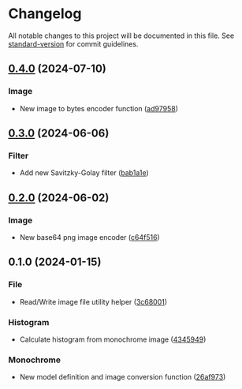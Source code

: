 # Changelog

All notable changes to this project will be documented in this file. See [standard-version](https://github.com/conventional-changelog/standard-version) for commit guidelines.

## [0.4.0](https://github.com/jawi-ocr/lib/compare/v0.3.0...v0.4.0) (2024-07-10)


### Image

* New image to bytes encoder function ([ad97958](https://github.com/jawi-ocr/lib/commit/ad9795861a46479e06bdcf9f257a9ba3e4ae5e7d))

## [0.3.0](https://github.com/jawi-ocr/lib/compare/v0.2.0...v0.3.0) (2024-06-06)


### Filter

* Add new Savitzky-Golay filter ([bab1a1e](https://github.com/jawi-ocr/lib/commit/bab1a1e9a783edc99051c10161d217b294918bb1))

## [0.2.0](https://github.com/jawi-ocr/lib/compare/v0.1.0...v0.2.0) (2024-06-02)


### Image

* New base64 png image encoder ([c64f516](https://github.com/jawi-ocr/lib/commit/c64f516ea9543b785950185c8db1e94a7a7c6faa))

## 0.1.0 (2024-01-15)


### File

* Read/Write image file utility helper ([3c68001](https://github.com/jawi-ocr/lib/commit/3c680014c19e8033318cd3cc71b0874eecb991cb))


### Histogram

* Calculate histogram from monochrome image ([4345949](https://github.com/jawi-ocr/lib/commit/434594952b6924287be46d74717eb2dc0b9d9abe))


### Monochrome

* New model definition and image conversion function ([26af973](https://github.com/jawi-ocr/lib/commit/26af97343d7376ae077e24d83d02081a1b7195ee))

